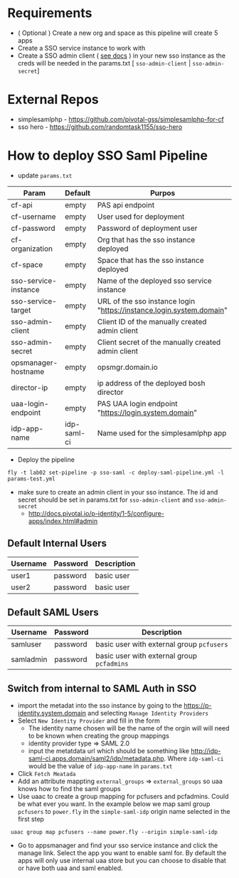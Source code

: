 # Requirements

* ( Optional ) Create a new org and space as this pipeline will create 5 apps
* Create a SSO service instance to work with
* Create a SSO admin client ( [see docs](http://docs.pivotal.io/p-identity/1-5/configure-apps/index.html#admin) ) in your new sso instance as the creds will be needed in the params.txt [ `sso-admin-client` | `sso-admin-secret`]


# External Repos

* simplesamlphp - https://github.com/pivotal-gss/simplesamlphp-for-cf
* sso hero - https://github.com/randomtask1155/sso-hero

# How to deploy SSO Saml Pipeline

* update `params.txt`

| Param  | Default  | Purpos  |
|---|---|---|
|cf-api   | empty  | PAS api endpoint  |
|cf-username   |empty   | User used for deployment  |
|cf-password   |empty   | Password of deployment user  |
|cf-organization   |empty   | Org that has the sso instance deployed  |
|cf-space   |empty   |  Space that has the sso instance deployed |
|sso-service-instance   | empty  | Name of the deployed sso service instance  |
|sso-service-target   |empty   | URL of the sso instance login "https://instance.login.system.domain"  |
|sso-admin-client   |empty   | Client ID of the manually created admin client  |
|sso-admin-secret   |empty   | Client secret of the manually created admin client   |
|opsmanager-hostname   | empty  | opsmgr.domain.io  |
|director-ip   | empty  | ip address of the deployed bosh director  |
|uaa-login-endpoint   |empty   |  PAS UAA login endpoint "https://login.system.domain" |
|idp-app-name   |idp-saml-ci   |  Name used for the simplesamlphp app |


* Deploy the pipeline

```
fly -t lab02 set-pipeline -p sso-saml -c deploy-saml-pipeline.yml -l params-test.yml
```

* make sure to create an admin client in your sso instance.  The id and secret should be set in params.txt for `sso-admin-client` and `sso-admin-secret`
  * http://docs.pivotal.io/p-identity/1-5/configure-apps/index.html#admin


## Default Internal Users

| Username  | Password | Description  |
|---|---|---|
|user1   |password   |  basic user |
|user2   |password   |  basic user |


## Default SAML Users

| Username  | Password | Description  |
|---|---|---|
|samluser   |password   |  basic user with external group `pcfusers` |
|samladmin   |password   |  basic user with external group `pcfadmins` |


## Switch from internal to SAML Auth in SSO

* import the metadat into the sso instance by going to the https://p-identity.system.domain and selecting `Manage Identity Providers`
* Select `New Identity Provider` and fill in the form
  * The identity name chosen will be the name of the orgin will will need to be known when creating the group mappings
  * identity provider type => SAML 2.0
  * input the metatdata url which should be something like http://idp-saml-ci.apps.domain/saml2/idp/metadata.php.  Where `idp-saml-ci` would be the value of `idp-app-name` in `params.txt`
* Click `Fetch Meatada`
* Add an attribute mappting `external_groups` => `external_groups` so uaa knows how to find the saml groups
* Use uaac to create a group mapping for pcfusers and pcfadmins.  Could be what ever you want.  In the example below we map saml group `pcfusers` to `power.fly` in the `simple-saml-idp` origin name selected in the first step

```
 uaac group map pcfusers --name power.fly --origin simple-saml-idp
```

* Go to appsmanager and find your sso service instance and click the manage link.  Select the app you want to enable saml for.  By default the apps will only use internal uaa store but you can choose to disable that or have both uaa and saml enabled. 




